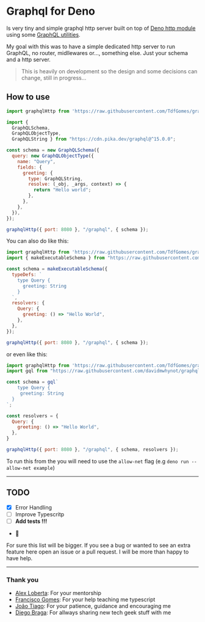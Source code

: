 # Graphql for Deno

Is very tiny and simple graphql http server built on top of [Deno http module](https://deno.land/std/http) using some [GraphQL utilities](http://graphql.org/graphql-js/).

My goal with this was to have a simple dedicated http server to run GraphQL, no router, midllewares or..., something else. Just your schema and a http server.

>This is heavily on development so the design and some decisions can change, still in progress...

## How to use
```javascript
import graphqlHttp from 'https://raw.githubusercontent.com/TdfGomes/graphql4deno/master/mod.ts'

import { 
  GraphQLSchema,
  GraphQLObjectType,
  GraphQLString } from "https://cdn.pika.dev/graphql@^15.0.0";

const schema = new GraphQLSchema({
  query: new GraphQLObjectType({
    name: "Query",
    fields: {
      greeting: {
        type: GraphQLString,
        resolve: (_obj, _args, context) => {
          return "Hello world";
        },
      },
    },
  }),
});

graphqlHttp({ port: 8080 }, "/graphql", { schema });
```

You can also do like this:

```javascript
import graphqlHttp from 'https://raw.githubusercontent.com/TdfGomes/graphql4deno/master/mod.ts'
import { makeExecutableSchema } from "https://raw.githubusercontent.com/TdfGomes/graphql4deno/master/deps.ts";

const schema = makeExecutableSchema({
  typeDefs: `
    type Query {
      greeting: String
    }
  `,
  resolvers: {
    Query: {
      greeting: () => "Hello World",
    },
  },
});

graphqlHttp({ port: 8080 }, "/graphql", { schema });
```

or even like this:

```javascript
import graphqlHttp from 'https://raw.githubusercontent.com/TdfGomes/graphql4deno/master/mod.ts'
import gql from "https://raw.githubusercontent.com/davidmwhynot/graphql-tag-deno/master/mod.ts";

const schema = gql`
	type Query {
     greeting: String
  }
`;

const resolvers = {
  Query: {
    greeting: () => "Hello World",
  },
}

graphqlHttp({ port: 8080 }, "/graphql", { schema, resolvers });
```

To run this from the you will need to use the `allow-net` flag (e.g `deno run --allow-net example`)

------

## TODO

- [x] Error Handling
- [ ] Improve Typescritp
- [ ] **Add tests !!!**
- 🤔

For sure this list will be bigger.
If you see a bug or wanted to see an extra feature here open an issue or a pull request. I will be more than happy to have help.

------

### Thank you

- [Alex Loberta](https://github.com/alexlbr): For your mentorship
- [Francisco Gomes](https://github.com/FranciscoMCG): For your help teaching me typescript
- [João Tiago](https://www.linkedin.com/in/joaosilvatiago/): For your patience, guidance and encouraging me
- [Diego Braga](https://github.com/dsbrgg): For allways sharing new tech geek stuff with me
